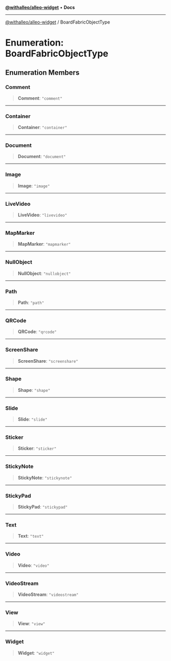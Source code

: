 [**@withalleo/alleo-widget**](../README.md) • **Docs**

***

[@withalleo/alleo-widget](../globals.md) / BoardFabricObjectType

# Enumeration: BoardFabricObjectType

## Enumeration Members

### Comment

> **Comment**: `"comment"`

***

### Container

> **Container**: `"container"`

***

### Document

> **Document**: `"document"`

***

### Image

> **Image**: `"image"`

***

### LiveVideo

> **LiveVideo**: `"livevideo"`

***

### MapMarker

> **MapMarker**: `"mapmarker"`

***

### NullObject

> **NullObject**: `"nullobject"`

***

### Path

> **Path**: `"path"`

***

### QRCode

> **QRCode**: `"qrcode"`

***

### ScreenShare

> **ScreenShare**: `"screenshare"`

***

### Shape

> **Shape**: `"shape"`

***

### Slide

> **Slide**: `"slide"`

***

### Sticker

> **Sticker**: `"sticker"`

***

### StickyNote

> **StickyNote**: `"stickynote"`

***

### StickyPad

> **StickyPad**: `"stickypad"`

***

### Text

> **Text**: `"text"`

***

### Video

> **Video**: `"video"`

***

### VideoStream

> **VideoStream**: `"videostream"`

***

### View

> **View**: `"view"`

***

### Widget

> **Widget**: `"widget"`
